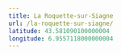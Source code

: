 ```yaml
---
title: La Roquette-sur-Siagne
url: /la-roquette-sur-siagne/
latitude: 43.581090100000004
longitude: 6.9557118000000004
---
```

